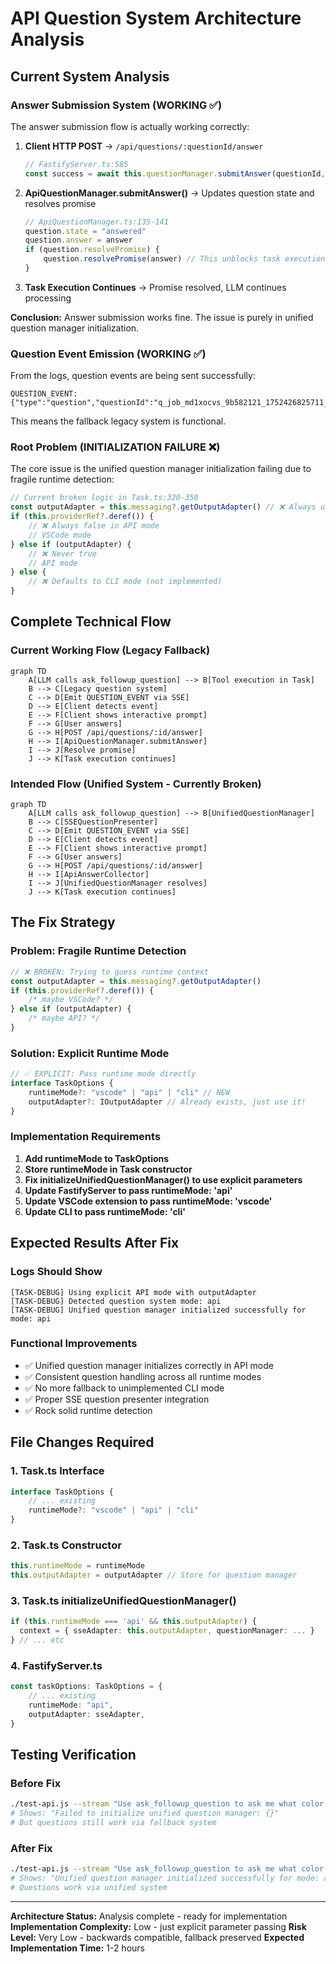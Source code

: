 # API Question System Architecture Analysis

## Current System Analysis

### Answer Submission System (WORKING ✅)

The answer submission flow is actually working correctly:

1. **Client HTTP POST** → `/api/questions/:questionId/answer`

    ```typescript
    // FastifyServer.ts:585
    const success = await this.questionManager.submitAnswer(questionId, body.answer)
    ```

2. **ApiQuestionManager.submitAnswer()** → Updates question state and resolves promise

    ```typescript
    // ApiQuestionManager.ts:135-141
    question.state = "answered"
    question.answer = answer
    if (question.resolvePromise) {
    	question.resolvePromise(answer) // This unblocks task execution
    }
    ```

3. **Task Execution Continues** → Promise resolved, LLM continues processing

**Conclusion:** Answer submission works fine. The issue is purely in unified question manager initialization.

### Question Event Emission (WORKING ✅)

From the logs, question events are being sent successfully:

```
QUESTION_EVENT: {"type":"question","questionId":"q_job_md1xocvs_9b582121_1752426825711_2",...}
```

This means the fallback legacy system is functional.

### Root Problem (INITIALIZATION FAILURE ❌)

The core issue is the unified question manager initialization failing due to fragile runtime detection:

```typescript
// Current broken logic in Task.ts:320-350
const outputAdapter = this.messaging?.getOutputAdapter() // ❌ Always undefined in API mode
if (this.providerRef?.deref()) {
	// ❌ Always false in API mode
	// VSCode mode
} else if (outputAdapter) {
	// ❌ Never true
	// API mode
} else {
	// ❌ Defaults to CLI mode (not implemented)
}
```

## Complete Technical Flow

### Current Working Flow (Legacy Fallback)

```mermaid
graph TD
    A[LLM calls ask_followup_question] --> B[Tool execution in Task]
    B --> C[Legacy question system]
    C --> D[Emit QUESTION_EVENT via SSE]
    D --> E[Client detects event]
    E --> F[Client shows interactive prompt]
    F --> G[User answers]
    G --> H[POST /api/questions/:id/answer]
    H --> I[ApiQuestionManager.submitAnswer]
    I --> J[Resolve promise]
    J --> K[Task execution continues]
```

### Intended Flow (Unified System - Currently Broken)

```mermaid
graph TD
    A[LLM calls ask_followup_question] --> B[UnifiedQuestionManager]
    B --> C[SSEQuestionPresenter]
    C --> D[Emit QUESTION_EVENT via SSE]
    D --> E[Client detects event]
    E --> F[Client shows interactive prompt]
    F --> G[User answers]
    G --> H[POST /api/questions/:id/answer]
    H --> I[ApiAnswerCollector]
    I --> J[UnifiedQuestionManager resolves]
    J --> K[Task execution continues]
```

## The Fix Strategy

### Problem: Fragile Runtime Detection

```typescript
// ❌ BROKEN: Trying to guess runtime context
const outputAdapter = this.messaging?.getOutputAdapter()
if (this.providerRef?.deref()) {
	/* maybe VSCode? */
} else if (outputAdapter) {
	/* maybe API? */
}
```

### Solution: Explicit Runtime Mode

```typescript
// ✅ EXPLICIT: Pass runtime mode directly
interface TaskOptions {
	runtimeMode?: "vscode" | "api" | "cli" // NEW
	outputAdapter?: IOutputAdapter // Already exists, just use it!
}
```

### Implementation Requirements

1. **Add runtimeMode to TaskOptions**
2. **Store runtimeMode in Task constructor**
3. **Fix initializeUnifiedQuestionManager() to use explicit parameters**
4. **Update FastifyServer to pass runtimeMode: 'api'**
5. **Update VSCode extension to pass runtimeMode: 'vscode'**
6. **Update CLI to pass runtimeMode: 'cli'**

## Expected Results After Fix

### Logs Should Show

```
[TASK-DEBUG] Using explicit API mode with outputAdapter
[TASK-DEBUG] Detected question system mode: api
[TASK-DEBUG] Unified question manager initialized successfully for mode: api
```

### Functional Improvements

- ✅ Unified question manager initializes correctly in API mode
- ✅ Consistent question handling across all runtime modes
- ✅ No more fallback to unimplemented CLI mode
- ✅ Proper SSE question presenter integration
- ✅ Rock solid runtime detection

## File Changes Required

### 1. Task.ts Interface

```typescript
interface TaskOptions {
	// ... existing
	runtimeMode?: "vscode" | "api" | "cli"
}
```

### 2. Task.ts Constructor

```typescript
this.runtimeMode = runtimeMode
this.outputAdapter = outputAdapter // Store for question manager
```

### 3. Task.ts initializeUnifiedQuestionManager()

```typescript
if (this.runtimeMode === 'api' && this.outputAdapter) {
  context = { sseAdapter: this.outputAdapter, questionManager: ... }
} // ... etc
```

### 4. FastifyServer.ts

```typescript
const taskOptions: TaskOptions = {
	// ... existing
	runtimeMode: "api",
	outputAdapter: sseAdapter,
}
```

## Testing Verification

### Before Fix

```bash
./test-api.js --stream "Use ask_followup_question to ask me what color I prefer"
# Shows: "Failed to initialize unified question manager: {}"
# But questions still work via fallback system
```

### After Fix

```bash
./test-api.js --stream "Use ask_followup_question to ask me what color I prefer"
# Shows: "Unified question manager initialized successfully for mode: api"
# Questions work via unified system
```

---

**Architecture Status:** Analysis complete - ready for implementation
**Implementation Complexity:** Low - just explicit parameter passing
**Risk Level:** Very Low - backwards compatible, fallback preserved
**Expected Implementation Time:** 1-2 hours

